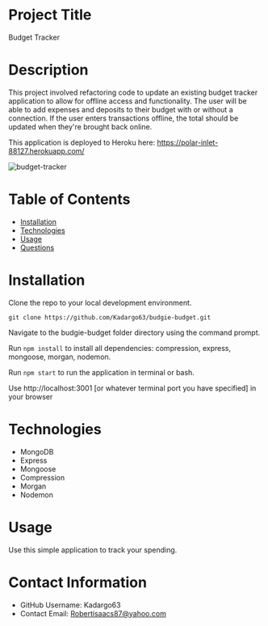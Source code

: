   # Project Title
  Budget Tracker

  # Description
  This project involved refactoring code to update an existing budget tracker application to allow for offline access and functionality. The user will be able to add     expenses and deposits to their budget with or without a connection. If the user enters transactions offline, the total should be updated when they're brought back       online. 
  
  This application is deployed to Heroku here: https://polar-inlet-88127.herokuapp.com/ 
  
  ![budget-tracker](https://user-images.githubusercontent.com/88639772/148704991-216ae2a0-f570-4ff4-ad63-458f2bd0716e.png)



  # Table of Contents 
  * [Installation](#-Installation)
  * [Technologies](#-Technologies)
  * [Usage](#-Usage)
  * [Questions](#-Contact-Information)
      
  # Installation
  Clone the repo to your local development environment.
  
  `git clone https://github.com/Kadargo63/budgie-budget.git`
  
  Navigate to the budgie-budget folder directory using the command prompt.
  
  Run `npm install` to install all dependencies: compression, express, mongoose, morgan, nodemon.
  
  Run `npm start` to run the application in terminal or bash.
  
  Use http://localhost:3001 [or whatever terminal port you have specified] in your browser

  # Technologies
  
  * MongoDB
  * Express
  * Mongoose
  * Compression
  * Morgan
  * Nodemon

  # Usage
  Use this simple application to track your spending.
  
  # Contact Information 
  * GitHub Username: Kadargo63
  * Contact Email: Robertisaacs87@yahoo.com
  
  
